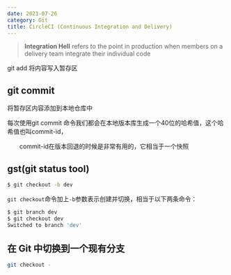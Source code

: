 ```yaml
---
date: 2021-07-26
category: Git
title: CircleCI (Continuous Integration and Delivery)
---
```


> **Integration Hell** refers to the point in production when members on a delivery team integrate their individual code

<!-- more -->

git add 将内容写入暂存区

## git commit 

将暂存区内容添加到本地仓库中

每次使用git commit 命令我们都会在本地版本库生成一个40位的哈希值，这个哈希值也叫commit-id，

　　commit-id在版本回退的时候是非常有用的，它相当于一个快照



## gst(git status tool)



```bash
$ git checkout -b dev
```

`git checkout`命令加上`-b`参数表示创建并切换，相当于以下两条命令：

```bash
$ git branch dev
$ git checkout dev
Switched to branch 'dev'
```

##  **在 Git 中切换到一个现有分支**

```bash
git checkout -
```

